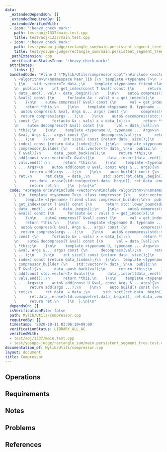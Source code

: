 ```yaml
---
data:
  _extendedDependsOn: []
  _extendedRequiredBy: []
  _extendedVerifiedWith:
  - icon: ':heavy_check_mark:'
    path: test/aoj/1337/main.test.cpp
    title: test/aoj/1337/main.test.cpp
  - icon: ':heavy_check_mark:'
    path: test/yosupo-judge/rectangle_sum/main.persistent_segment_tree.test.cpp
    title: test/yosupo-judge/rectangle_sum/main.persistent_segment_tree.test.cpp
  _pathExtension: cpp
  _verificationStatusIcon: ':heavy_check_mark:'
  attributes:
    links: []
  bundledCode: "#line 2 \"Mylib/Utils/compressor.cpp\"\n#include <vector>\n#include\
    \ <algorithm>\n\nnamespace haar_lib {\n  template <typename T>\n  class compressor\
    \ {\n    std::vector<T> data_;\n    template <typename> friend class compressor_builder;\n\
    \n  public:\n    int get_index(const T &val) const {\n      return std::lower_bound(data_.begin(),\
    \ data_.end(), val) - data_.begin();\n    }\n\n    auto& compress(std::vector<T>\
    \ &vals) const {\n      for(auto &x : vals) x = get_index(x);\n      return *this;\n\
    \    }\n\n    auto& compress(T &val) const {\n      val = get_index(val);\n  \
    \    return *this;\n    }\n\n    template <typename U, typename ... Args>\n  \
    \  auto& compress(U &val, Args &... args) const {\n      compress(val);\n    \
    \  return compress(args ...);\n    }\n\n    auto& decompress(std::vector<T> &vals)\
    \ const {\n      for(auto &x : vals) x = data_[x];\n      return *this;\n    }\n\
    \n    auto& decompress(T &val) const {\n      val = data_[val];\n      return\
    \ *this;\n    }\n\n    template <typename U, typename ... Args>\n    auto& decompress(U\
    \ &val, Args &... args) const {\n      decompress(val);\n      return decompress(args\
    \ ...);\n    }\n\n    int size() const {return data_.size();}\n    T operator[](int\
    \ index) const {return data_[index];}\n  };\n\n  template <typename T>\n  class\
    \ compressor_builder {\n    std::vector<T> data_;\n\n  public:\n    auto& add(const\
    \ T &val){\n      data_.push_back(val);\n      return *this;\n    }\n\n    auto&\
    \ add(const std::vector<T> &vals){\n      data_.insert(data_.end(), vals.begin(),\
    \ vals.end());\n      return *this;\n    }\n\n    template <typename U, typename\
    \ ... Args>\n    auto& add(const U &val, const Args &... args){\n      add(val);\n\
    \      return add(args ...);\n    }\n\n    auto build() const {\n      compressor<T>\
    \ ret;\n      ret.data_ = data_;\n      std::sort(ret.data_.begin(), ret.data_.end());\n\
    \      ret.data_.erase(std::unique(ret.data_.begin(), ret.data_.end()), ret.data_.end());\n\
    \      return ret;\n    }\n  };\n}\n"
  code: "#pragma once\n#include <vector>\n#include <algorithm>\n\nnamespace haar_lib\
    \ {\n  template <typename T>\n  class compressor {\n    std::vector<T> data_;\n\
    \    template <typename> friend class compressor_builder;\n\n  public:\n    int\
    \ get_index(const T &val) const {\n      return std::lower_bound(data_.begin(),\
    \ data_.end(), val) - data_.begin();\n    }\n\n    auto& compress(std::vector<T>\
    \ &vals) const {\n      for(auto &x : vals) x = get_index(x);\n      return *this;\n\
    \    }\n\n    auto& compress(T &val) const {\n      val = get_index(val);\n  \
    \    return *this;\n    }\n\n    template <typename U, typename ... Args>\n  \
    \  auto& compress(U &val, Args &... args) const {\n      compress(val);\n    \
    \  return compress(args ...);\n    }\n\n    auto& decompress(std::vector<T> &vals)\
    \ const {\n      for(auto &x : vals) x = data_[x];\n      return *this;\n    }\n\
    \n    auto& decompress(T &val) const {\n      val = data_[val];\n      return\
    \ *this;\n    }\n\n    template <typename U, typename ... Args>\n    auto& decompress(U\
    \ &val, Args &... args) const {\n      decompress(val);\n      return decompress(args\
    \ ...);\n    }\n\n    int size() const {return data_.size();}\n    T operator[](int\
    \ index) const {return data_[index];}\n  };\n\n  template <typename T>\n  class\
    \ compressor_builder {\n    std::vector<T> data_;\n\n  public:\n    auto& add(const\
    \ T &val){\n      data_.push_back(val);\n      return *this;\n    }\n\n    auto&\
    \ add(const std::vector<T> &vals){\n      data_.insert(data_.end(), vals.begin(),\
    \ vals.end());\n      return *this;\n    }\n\n    template <typename U, typename\
    \ ... Args>\n    auto& add(const U &val, const Args &... args){\n      add(val);\n\
    \      return add(args ...);\n    }\n\n    auto build() const {\n      compressor<T>\
    \ ret;\n      ret.data_ = data_;\n      std::sort(ret.data_.begin(), ret.data_.end());\n\
    \      ret.data_.erase(std::unique(ret.data_.begin(), ret.data_.end()), ret.data_.end());\n\
    \      return ret;\n    }\n  };\n}\n"
  dependsOn: []
  isVerificationFile: false
  path: Mylib/Utils/compressor.cpp
  requiredBy: []
  timestamp: '2020-10-11 03:06:10+09:00'
  verificationStatus: LIBRARY_ALL_AC
  verifiedWith:
  - test/aoj/1337/main.test.cpp
  - test/yosupo-judge/rectangle_sum/main.persistent_segment_tree.test.cpp
documentation_of: Mylib/Utils/compressor.cpp
layout: document
title: Compressor
---
```


## Operations

## Requirements

## Notes

## Problems

## References
